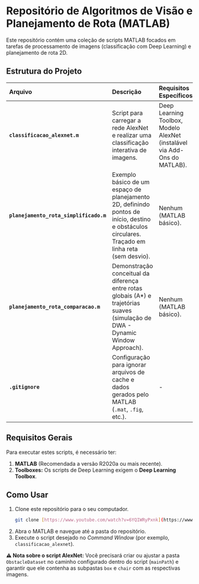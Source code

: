 # Repositório de Algoritmos de Visão e Planejamento de Rota (MATLAB)

Este repositório contém uma coleção de scripts MATLAB focados em tarefas de processamento de imagens (classificação com Deep Learning) e planejamento de rota 2D.

## Estrutura do Projeto

| Arquivo | Descrição | Requisitos Específicos |
| :--- | :--- | :--- |
| **`classificacao_alexnet.m`** | Script para carregar a rede AlexNet e realizar uma classificação interativa de imagens. | Deep Learning Toolbox, Modelo AlexNet (instalável via Add-Ons do MATLAB). |
| **`planejamento_rota_simplificado.m`** | Exemplo básico de um espaço de planejamento 2D, definindo pontos de início, destino e obstáculos circulares. Traçado em linha reta (sem desvio). | Nenhum (MATLAB básico). |
| **`planejamento_rota_comparacao.m`** | Demonstração conceitual da diferença entre rotas globais (A*) e trajetórias suaves (simulação de DWA - Dynamic Window Approach). | Nenhum (MATLAB básico). |
| **`.gitignore`** | Configuração para ignorar arquivos de cache e dados gerados pelo MATLAB (`.mat`, `.fig`, etc.). | - |

## Requisitos Gerais

Para executar estes scripts, é necessário ter:

1.  **MATLAB** (Recomendada a versão R2020a ou mais recente).
2.  **Toolboxes:** Os scripts de Deep Learning exigem o **Deep Learning Toolbox**.

## Como Usar

1.  Clone este repositório para o seu computador.
    ```bash
    git clone [https://www.youtube.com/watch?v=6YQIWRyPxnk](https://www.youtube.com/watch?v=6YQIWRyPxnk)
    ```
2.  Abra o MATLAB e navegue até a pasta do repositório.
3.  Execute o script desejado no *Command Window* (por exemplo, `classificacao_alexnet`).

**⚠️ Nota sobre o script AlexNet:**
Você precisará criar ou ajustar a pasta `ObstacleDataset` no caminho configurado dentro do script (`mainPath`) e garantir que ele contenha as subpastas `box` e `chair` com as respectivas imagens.